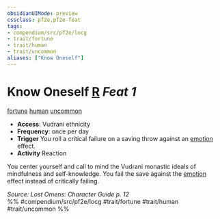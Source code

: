 ```yaml
---
obsidianUIMode: preview
cssclass: pf2e,pf2e-feat
tags:
- compendium/src/pf2e/locg
- trait/fortune
- trait/human
- trait/uncommon
aliases: ["Know Oneself"]
---
```

# Know Oneself  [R](rules/core-rulebook/chapter-9-playing-the-game.md#Actions "Reaction") *Feat 1*  
[fortune](rules/traits/fortune.md "Fortune Effect Trait")  [human](rules/traits/human.md "Human Ancestry & Heritage Trait")  [uncommon](rules/traits/uncommon.md "Uncommon Rarity Trait")  

- **Access**: Vudrani ethnicity
- **Frequency**: once per day
- **Trigger** You roll a critical failure on a saving throw against an [emotion](rules/traits/emotion.md "Emotion Effect Trait") effect.
- **Activity** Reaction

You center yourself and call to mind the Vudrani monastic ideals of mindfulness and self-knowledge. You fail the save against the [emotion](rules/traits/emotion.md "Emotion Effect Trait") effect instead of critically failing.

*Source: Lost Omens: Character Guide p. 12*  
%% #compendium/src/pf2e/locg #trait/fortune #trait/human #trait/uncommon %%